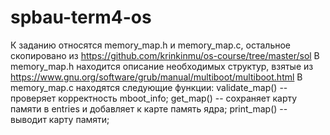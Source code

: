 # spbau-term4-os

К заданию относятся memory_map.h и memory_map.c, остальное скопировано из https://github.com/krinkinmu/os-course/tree/master/sol
В memory_map.h находится описание необходимых структур, взятые из https://www.gnu.org/software/grub/manual/multiboot/multiboot.html
В memory_map.c находятся следующие функции: 
validate_map() -- проверяет корректность mboot_info;
get_map() -- сохраняет карту памяти в entries и добавляет к карте память ядра;
print_map() -- выводит карту памяти;
